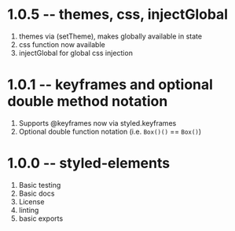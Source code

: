 # 1.0.5 -- themes, css, injectGlobal

1. themes via (setTheme), makes globally available in state
2. css function now available
3. injectGlobal for global css injection

# 1.0.1 -- keyframes and optional double method notation

1. Supports @keyframes now via styled.keyframes
2. Optional double function notation (i.e. `Box()()` == `Box()`)

# 1.0.0 -- styled-elements

1. Basic testing
2. Basic docs
3. License
4. linting
5. basic exports
